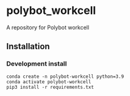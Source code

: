 # polybot_workcell
A repository for Polybot workcell

## Installation

### Development install 
```
conda create -n polybot-workcell python=3.9
conda activate polybot-workcell
pip3 install -r requirements.txt
```
